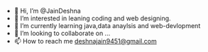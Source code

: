 - 👋 Hi, I’m @JainDeshna
- 👀 I’m interested in leaning coding and web designing.
- 🌱 I’m currently learning java,data anaylsis and web-devlopment
- 💞️ I’m looking to collaborate on ...
- 📫 How to reach me deshnajain9451@gmail.com

<!---
JainDeshna/JainDeshna is a ✨ special ✨ repository because its `README.md` (this file) appears on your GitHub profile.
You can click the Preview link to take a look at your changes.
--->
